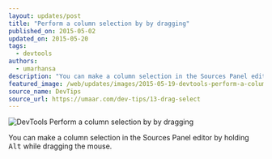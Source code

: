```yaml
---
layout: updates/post
title: "Perform a column selection by by dragging"
published_on: 2015-05-02
updated_on: 2015-05-20
tags:
  - devtools
authors:
  - umarhansa
description: "You can make a column selection in the Sources Panel editor by holding <kbd class='kbd'>Alt</kbd> while dragging the mouse."
featured_image: /web/updates/images/2015-05-19-devtools-perform-a-column-selection-by-by-dragging/drag-select.gif
source_name: DevTips
source_url: https://umaar.com/dev-tips/13-drag-select
---
```

<img src="/web/updates/images/2015-05-19-devtools-perform-a-column-selection-by-by-dragging/drag-select.gif" alt="DevTools Perform a column selection by by dragging">

You can make a column selection in the Sources Panel editor by holding <kbd class="kbd">Alt</kbd> while dragging the mouse.﻿
